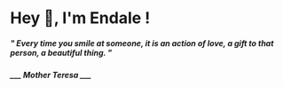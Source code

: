 <h1 title="head"> Hey 👋, I'm Endale !</h1>

**<h5><i>" Every time you smile at someone, it is an action of love, a gift to that person, a beautiful thing. "</i></h5>**

*<b>___ Mother Teresa ___</b>*
